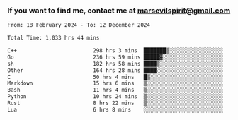 ### If you want to find me, contact me at marsevilspirit@gmail.com

<!--
**marsevilspirit/marsevilspirit** is a ✨ _special_ ✨ repository because its `README.md` (this file) appears on your GitHub profile.

Here are some ideas to get you started:

- 🔭 I’m currently working on ...
- 🌱 I’m currently learning ...
- 👯 I’m looking to collaborate on ...
- 🤔 I’m looking for help with ...
- 💬 Ask me about ...
- 📫 How to reach me: ...
- 😄 Pronouns: ...
- ⚡ Fun fact: ...
-->
<!--START_SECTION:waka-->

```txt
From: 18 February 2024 - To: 12 December 2024

Total Time: 1,033 hrs 44 mins

C++                        298 hrs 3 mins  ███████▒░░░░░░░░░░░░░░░░░   28.83 %
Go                         236 hrs 59 mins █████▓░░░░░░░░░░░░░░░░░░░   22.93 %
sh                         182 hrs 58 mins ████▒░░░░░░░░░░░░░░░░░░░░   17.70 %
Other                      164 hrs 28 mins ████░░░░░░░░░░░░░░░░░░░░░   15.91 %
C                          50 hrs 4 mins   █▒░░░░░░░░░░░░░░░░░░░░░░░   04.84 %
Markdown                   15 hrs 6 mins   ▒░░░░░░░░░░░░░░░░░░░░░░░░   01.46 %
Bash                       11 hrs 4 mins   ▒░░░░░░░░░░░░░░░░░░░░░░░░   01.07 %
Python                     10 hrs 24 mins  ▒░░░░░░░░░░░░░░░░░░░░░░░░   01.01 %
Rust                       8 hrs 22 mins   ▒░░░░░░░░░░░░░░░░░░░░░░░░   00.81 %
Lua                        6 hrs 8 mins    ░░░░░░░░░░░░░░░░░░░░░░░░░   00.59 %
```

<!--END_SECTION:waka-->
